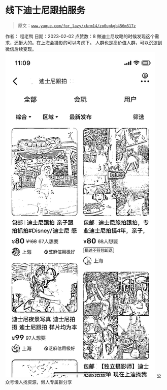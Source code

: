 # 线下迪士尼跟拍服务

> 原文：[`www.yuque.com/for_lazy/xkrm14/zo0upkgb456m517z`](https://www.yuque.com/for_lazy/xkrm14/zo0upkgb456m517z)

<ne-p id="ub2852c6b" data-lake-id="ub2852c6b"><ne-text id="u792bb9d9">作者： 程老鸭</ne-text></ne-p> <ne-p id="ue6eb466a" data-lake-id="ue6eb466a"><ne-text id="ua55b747d">日期：2023-02-02</ne-text></ne-p> <ne-p id="u640aa730" data-lake-id="u640aa730"><ne-text id="u76250986">点赞数：</ne-text><ne-text id="u0095e63d" ne-bold="true">8</ne-text></ne-p> <ne-hole id="u4d0d93bc" data-lake-id="u4d0d93bc"><ne-card data-card-name="hr" data-card-type="block" id="uPX19" data-event-boundary="card"><ne-p id="ua79f1296" data-lake-id="ua79f1296"><ne-text id="u5956318e">做迪士尼攻略的时候发现这个需求，还挺大的。在上海会摄影的可以考虑下。 人群也是高价值人群，可以沉淀到微信后续变现。</ne-text></ne-p> <ne-p id="uca1eae98" data-lake-id="uca1eae98"><ne-card data-card-name="image" data-card-type="inline" id="zjbhF" data-event-boundary="card">![](img/55a151551964652a34b1711f9128f280.png)</ne-card></ne-p> <ne-hole id="u7ca03cc8" data-lake-id="u7ca03cc8"><ne-card data-card-name="hr" data-card-type="block" id="v87iv" data-event-boundary="card"><ne-p id="ufb7b5a9b" data-lake-id="ufb7b5a9b"><ne-text id="u8dedf853">公众号懒人找资源，懒人专属群分享</ne-text></ne-p></ne-card></ne-hole></ne-card></ne-hole>